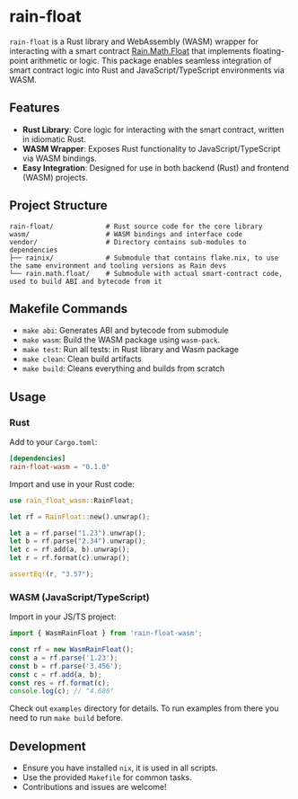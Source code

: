 # rain-float

`rain-float` is a Rust library and WebAssembly (WASM) wrapper for interacting with a smart contract [Rain.Math.Float](https://github.com/rainlanguage/rain.math.float) that implements floating-point arithmetic or logic. This package enables seamless integration of smart contract logic into Rust and JavaScript/TypeScript environments via WASM.

## Features

- **Rust Library**: Core logic for interacting with the smart contract, written in idiomatic Rust.
- **WASM Wrapper**: Exposes Rust functionality to JavaScript/TypeScript via WASM bindings.
- **Easy Integration**: Designed for use in both backend (Rust) and frontend (WASM) projects.

## Project Structure

```
rain-float/             # Rust source code for the core library
wasm/                   # WASM bindings and interface code
vendor/                 # Directory contains sub-modules to dependencies
├── rainix/             # Submodule that contains flake.nix, to use the same environment and tooling versions as Rain devs
└── rain.math.float/    # Submodule with actual smart-contract code, used to build ABI and bytecode from it
```

## Makefile Commands

- `make abi`: Generates ABI and bytecode from submodule
- `make wasm`: Build the WASM package using `wasm-pack`.
- `make test`: Run all tests: in Rust library and Wasm package
- `make clean`: Clean build artifacts
- `make build`: Cleans everything and builds from scratch

## Usage

### Rust

Add to your `Cargo.toml`:

```toml
[dependencies]
rain-float-wasm = "0.1.0"
```

Import and use in your Rust code:

```rust
use rain_float_wasm::RainFloat;

let rf = RainFloat::new().unwrap();

let a = rf.parse("1.23").unwrap();
let b = rf.parse("2.34").unwrap();
let c = rf.add(a, b).unwrap();
let r = rf.format(c).unwrap();

assertEq!(r, "3.57");
```

### WASM (JavaScript/TypeScript)

Import in your JS/TS project:

```js
import { WasmRainFloat } from 'rain-float-wasm';

const rf = new WasmRainFloat();
const a = rf.parse('1.23');
const b = rf.parse('3.456');
const c = rf.add(a, b);
const res = rf.format(c);
console.log(c); // "4.686"
```

Check out `examples` directory for details.
To run examples from there you need to run `make build` before.

## Development

- Ensure you have installed `nix`, it is used in all scripts.
- Use the provided `Makefile` for common tasks.
- Contributions and issues are welcome!
